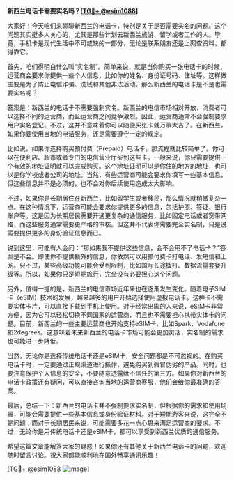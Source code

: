 **新西兰电话卡需要实名吗？[[TG💪+ @esim1088](https://t.me/s/esim1088)]**

大家好！今天咱们来聊聊新西兰的电话卡，特别是关于是否需要实名的问题。这个问题其实挺多人关心的，尤其是那些计划去新西兰旅游、留学或者工作的人。毕竟，手机卡是现代生活中不可或缺的一部分，无论是联系朋友还是上网查资料，都得靠它。

首先，咱们得明白什么叫“实名制”。简单来说，就是当你购买一张电话卡的时候，运营商会要求你提供一些个人信息，比如你的姓名、身份证号码、住址等。这样做主要是为了防止电信诈骗、洗钱和其他非法活动。那么新西兰的电话卡是不是也需要实名呢？

答案是：新西兰的电话卡不需要强制实名。新西兰的电信市场相对开放，消费者可以选择不同的运营商，而且运营商之间竞争激烈。因此，运营商通常不会强制要求用户实名登记。不过，这并不意味着你可以随便买张卡就万事大吉了。在新西兰，如果你要使用当地的电话服务，还是需要遵守一定的规定。

比如说，如果你选择购买预付费（Prepaid）电话卡，那流程就比较简单了。你可以在便利店、超市或者专门的电信营业厅买到这些卡。一般来说，你只需要提供一个有效的地址证明就可以完成购买。这个地址证明可以是你住的地方的地址，也可以是你学校或者公司的地址。当然，有些运营商可能会要求你填写一些基本信息，但这些信息并不是必须的，也不会对你后续使用造成太大影响。

不过，如果你是长期居住在新西兰，比如留学生或者移民，那么情况就稍微复杂一点。在这种情况下，运营商可能会要求你提供更多的信息，包括护照、签证、银行账户等。这是因为长期居民需要开通更复杂的通信服务，比如固定电话或者宽带网络，而这些服务通常需要更严格的审核。但这并不代表你需要完全实名制，只是说需要提供更多的身份验证信息而已。

说到这里，可能有人会问：“那如果我不提供这些信息，会不会用不了电话卡？”答案是不会。即使你不提供额外的信息，你依然可以用预付费卡打电话、发短信和上网。只不过，某些高级功能可能会受到限制，比如国际长途拨打、数据流量套餐升级等。所以，如果你只是短期旅行，完全没有必要担心这个问题。

另外，值得一提的是，新西兰的电信市场近年来也在逐渐发生变化。随着电子SIM卡（eSIM）技术的发展，越来越多的用户开始选择使用虚拟电话卡。这种卡不需要实体卡片，可以直接下载到手机上使用。对于经常出国的人来说，eSIM卡非常方便，因为它可以轻松切换不同国家的运营商，而且也不需要担心携带实体卡的问题。目前，新西兰的一些主要运营商也开始支持eSIM卡，比如Spark、Vodafone和2degrees。这意味着未来新西兰的电话卡市场可能会更加灵活，实名制的需求也可能进一步降低。

当然，无论你是选择传统电话卡还是eSIM卡，安全问题都是不可忽视的。在购买电话卡时，一定要通过正规渠道进行操作，避免购买到假冒伪劣的产品。同时，也要注意保护个人信息的安全，不要随意透露给不信任的第三方。如果你对新西兰的电话卡政策还有疑问，可以直接咨询当地的运营商客服，他们会给你最准确的答案。

最后，总结一下：新西兰的电话卡并不强制要求实名制，但根据你的需求和使用场景，可能会需要提供一些基本信息或身份验证材料。对于短期游客来说，这完全不是问题；而对于长期居民来说，可能需要多花一点心思来满足运营商的要求。不过，无论你是用传统电话卡还是eSIM卡，都可以享受到新西兰优质的通信服务。

希望这篇文章能解答大家的疑惑！如果你还有其他关于新西兰电话卡的问题，欢迎随时留言讨论。祝大家都能顺利地在国外畅享通讯乐趣！

[[TG💪+ @esim1088](https://t.me/s/esim1088) ![Image](https://i.postimg.cc/4NQfJmqS/Snipaste-2025-05-13-00-14-12.png)]